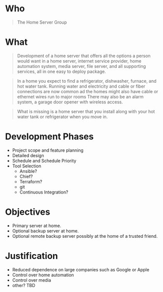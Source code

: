 ---
---
# Who
> The Home Server Group

# What
> Development of a home server that offers all the options a person would want in a home server, internet service provider, home automation system, media server, file server, and all supporting services, all in one easy to deploy package.

> In a home you expect to find a refrigerator, dishwasher, furnace, and hot water tank.  Running water and electricity and cable or fiber connections are now common ad the homes might also have cable or ethernet wires run to major rooms  There may also be an alarm system, a garage door opener with wireless access.

> What is missing is a home server that you install along with your hot water tank or refrigerator when you move in.

# Development Phases

* Project scope and feature planning
* Detailed design
* Schedule and Schedule Priority
* Tool Selection
  * Ansible?
  * Chief?
  * Terraform?
  * git
  * Continuous Integration?

# Objectives
* Primary server at home.
* Optional backup server at home.
* Optional remote backup server possibly at the home of a trusted friend.

# Justification
* Reduced dependence on large companies such as Google or Apple
* Control over home automation
* Control over media
* other?  TBD



